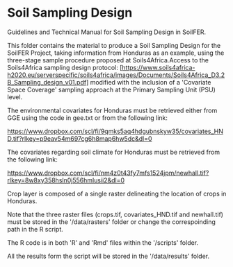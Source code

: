 # Soil Sampling Design
Guidelines and Technical Manual for Soil Sampling Design in SoilFER.

This folder contains the material to produce a Soil Sampling Design for the SoilFER Project, taking information from Honduras as an example, using the three-stage sample procedure proposed at Soils4Africa.Access to the Soils4Africa sampling design protocol: [https://www.soils4africa-h2020.eu/serverspecific/soils4africa/images/Documents/Soils4Africa_D3.2B_Sampling_design_v01.pdf] modified with the inclusion of a 'Covariate Space Coverage' sampling approach at the Primary Sampling Unit (PSU) level.

The environmental covariates for Honduras must be retrieved either from GGE using the code in gee.txt or from the following link:

https://www.dropbox.com/scl/fi/9qmks5aq4hdgubnskyw35/covariates_HND.tif?rlkey=p9eav54m697cg6h8map6hw5dc&dl=0

The covariates regarding soil climate for Honduras must be retrieved from the following link:

https://www.dropbox.com/scl/fi/nm4z0t43fy7mfs1524jpm/newhall.tif?rlkey=8w8xy358hsln0j556hmlusii2&dl=0

Crop layer is composed of a single raster delineating the location of crops in Honduras. 

Note that the three raster files (crops.tif, covariates_HND.tif and newhall.tif) must be stored in the '/data/rasters' folder or change the correspoinding path in the R script.  

The R code is in both 'R' and 'Rmd' files within the '/scripts' folder.

All the results form the script will be stored in the '/data/results' folder.
